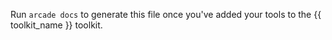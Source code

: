 Run `arcade docs` to generate this file once you've added your tools to the {{ toolkit_name }} toolkit.
